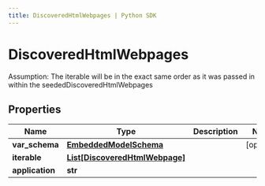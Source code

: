 ```yaml
---
title: DiscoveredHtmlWebpages | Python SDK
---
```


# DiscoveredHtmlWebpages

Assumption: The iterable will be in the exact same order as it was passed in within the seededDiscoveredHtmlWebpages

## Properties

Name | Type | Description | Notes
------------ | ------------- | ------------- | -------------
**var_schema** | [**EmbeddedModelSchema**](EmbeddedModelSchema) |  | [optional] 
**iterable** | [**List[DiscoveredHtmlWebpage]**](DiscoveredHtmlWebpage) |  | 
**application** | **str** |  | 


